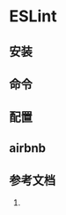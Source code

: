 <!--
 * @Author: SilvesterChiao
 * @Date: 2020-05-08 18:10:56
 * @LastEditors: SilvesterChiao
 * @LastEditTime: 2020-08-10 10:13:57
-->

# ESLint

## 安装

## 命令

## 配置

## airbnb

## 参考文档

1. []()
